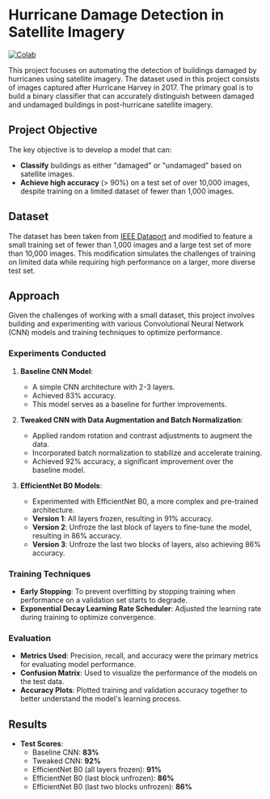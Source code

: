 # Hurricane Damage Detection in Satellite Imagery

[![Colab](https://colab.research.google.com/assets/colab-badge.svg)](https://colab.research.google.com/github/seckinadali/hurricane-damage-detection/blob/main/hurricane_damage_detection.ipynb)

This project focuses on automating the detection of buildings damaged by hurricanes using satellite imagery. The dataset used in this project consists of images captured after Hurricane Harvey in 2017. The primary goal is to build a binary classifier that can accurately distinguish between damaged and undamaged buildings in post-hurricane satellite imagery.

## Project Objective

The key objective is to develop a model that can:
- **Classify** buildings as either "damaged" or "undamaged" based on satellite images.
- **Achieve high accuracy** (> 90%) on a test set of over 10,000 images, despite training on a limited dataset of fewer than 1,000 images.

## Dataset

The dataset has been taken from [IEEE Dataport](https://ieee-dataport.org/open-access/detecting-damaged-buildings-post-hurricane-satellite-imagery-based-customized) and modified to feature a small training set of fewer than 1,000 images and a large test set of more than 10,000 images. This modification simulates the challenges of training on limited data while requiring high performance on a larger, more diverse test set.

## Approach

Given the challenges of working with a small dataset, this project involves building and experimenting with various Convolutional Neural Network (CNN) models and training techniques to optimize performance.

### Experiments Conducted

1. **Baseline CNN Model**: 
   - A simple CNN architecture with 2-3 layers.
   - Achieved 83% accuracy.
   - This model serves as a baseline for further improvements.

2. **Tweaked CNN with Data Augmentation and Batch Normalization**:
   - Applied random rotation and contrast adjustments to augment the data.
   - Incorporated batch normalization to stabilize and accelerate training.
   - Achieved 92% accuracy, a significant improvement over the baseline model.

3. **EfficientNet B0 Models**:
   - Experimented with EfficientNet B0, a more complex and pre-trained architecture.
   - **Version 1**: All layers frozen, resulting in 91% accuracy.
   - **Version 2**: Unfroze the last block of layers to fine-tune the model, resulting in 86% accuracy.
   - **Version 3**: Unfroze the last two blocks of layers, also achieving 86% accuracy.

### Training Techniques

- **Early Stopping**: To prevent overfitting by stopping training when performance on a validation set starts to degrade.
- **Exponential Decay Learning Rate Scheduler**: Adjusted the learning rate during training to optimize convergence.

### Evaluation

- **Metrics Used**: Precision, recall, and accuracy were the primary metrics for evaluating model performance.
- **Confusion Matrix**: Used to visualize the performance of the models on the test data.
- **Accuracy Plots**: Plotted training and validation accuracy together to better understand the model's learning process.

## Results

- **Test Scores**:
  - Baseline CNN: **83%**
  - Tweaked CNN: **92%**
  - EfficientNet B0 (all layers frozen): **91%**
  - EfficientNet B0 (last block unfrozen): **86%**
  - EfficientNet B0 (last two blocks unfrozen): **86%**
